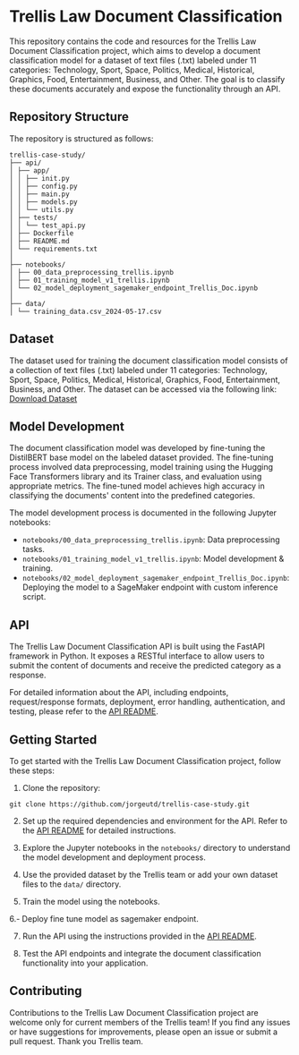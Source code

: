 # Trellis Law Document Classification

This repository contains the code and resources for the Trellis Law Document Classification project, which aims to develop a document classification model for a dataset of text files (.txt) labeled under 11 categories: Technology, Sport, Space, Politics, Medical, Historical, Graphics, Food, Entertainment, Business, and Other. The goal is to classify these documents accurately and expose the functionality through an API.

## Repository Structure

The repository is structured as follows:

```
trellis-case-study/
├── api/
│ ├── app/
│ │ ├── init.py
│ │ ├── config.py
│ │ ├── main.py
│ │ ├── models.py
│ │ └── utils.py
│ ├── tests/
│ │ └── test_api.py
│ ├── Dockerfile
│ ├── README.md
│ └── requirements.txt
│
├── notebooks/
│ ├── 00_data_preprocessing_trellis.ipynb
│ ├── 01_training_model_v1_trellis.ipynb
│ └── 02_model_deployment_sagemaker_endpoint_Trellis_Doc.ipynb
│
├── data/
│ └── training_data.csv_2024-05-17.csv

```

## Dataset

The dataset used for training the document classification model consists of a collection of text files (.txt) labeled under 11 categories: Technology, Sport, Space, Politics, Medical, Historical, Graphics, Food, Entertainment, Business, and Other. The dataset can be accessed via the following link:
[Download Dataset](https://www.dropbox.com/scl/fo/bsx6t0y86eicr15xm2haa/AJvvER3VtuXJ090Bcvnh1mI?rlkey=mf7s184ymqlw7pdz64n1eymc0&e=1&st=6hm47f99&dl=0)

## Model Development

The document classification model was developed by fine-tuning the DistilBERT base model on the labeled dataset provided. The fine-tuning process involved data preprocessing, model training using the Hugging Face Transformers library and its Trainer class, and evaluation using appropriate metrics. The fine-tuned model achieves high accuracy in classifying the documents' content into the predefined categories.

The model development process is documented in the following Jupyter notebooks:
- `notebooks/00_data_preprocessing_trellis.ipynb`: Data preprocessing tasks.
- `notebooks/01_training_model_v1_trellis.ipynb`: Model development & training.
- `notebooks/02_model_deployment_sagemaker_endpoint_Trellis_Doc.ipynb`: Deploying the model to a SageMaker endpoint with custom inference script.

## API

The Trellis Law Document Classification API is built using the FastAPI framework in Python. It exposes a RESTful interface to allow users to submit the content of documents and receive the predicted category as a response.

For detailed information about the API, including endpoints, request/response formats, deployment, error handling, authentication, and testing, please refer to the [API README](api/README.md).

## Getting Started

To get started with the Trellis Law Document Classification project, follow these steps:

1. Clone the repository:
```
git clone https://github.com/jorgeutd/trellis-case-study.git

```

2. Set up the required dependencies and environment for the API. Refer to the [API README](api/README.md) for detailed instructions.

3. Explore the Jupyter notebooks in the `notebooks/` directory to understand the model development and deployment process.

4. Use the provided dataset by the Trellis team or add your own dataset files to the `data/` directory.

5. Train the model using the notebooks.

6.- Deploy fine tune model as sagemaker endpoint.

7. Run the API using the instructions provided in the [API README](api/README.md).

8. Test the API endpoints and integrate the document classification functionality into your application.


## Contributing

Contributions to the Trellis Law Document Classification project are welcome only for current members of the Trellis team! If you find any issues or have suggestions for improvements, please open an issue or submit a pull request. Thank you Trellis team.

